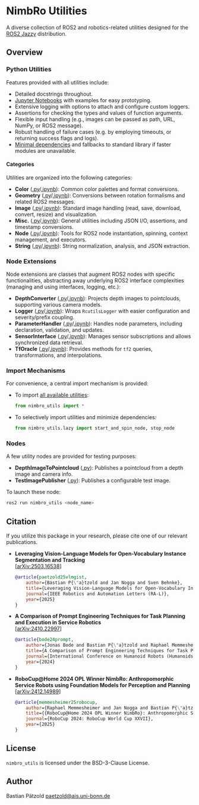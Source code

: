 # NimbRo Utilities

A diverse collection of ROS2 and robotics-related utilities designed for the [ROS2 Jazzy](https://docs.ros.org/en/jazzy/index.html) distribution.

## Overview

### Python Utilities

Features provided with all utilities include:

* Detailed docstrings throughout.
* [Jupyter Notebooks](./notebooks) with examples for easy prototyping.
* Extensive logging with options to attach and configure custom loggers.
* Assertions for checking the types and values of function arguments.
* Flexible input handling (e.g., images can be passed as path, URL, NumPy, or ROS2 message).
* Robust handling of failure cases (e.g. by employing timeouts, or returning success flags and logs).
* [Minimal dependencies](./requirements.txt) and fallbacks to standard library if faster modules are unavailable.

#### Categories

Utilities are organized into the following categories:

* **Color** ([.py](./nimbro_utils/utility/color.py)/[.ipynb](./notebooks/utility/color.ipynb)): Common color palettes and format conversions.
* **Geometry** ([.py](./nimbro_utils/utility/geometry.py)/[.ipynb](./notebooks/utility/geometry.ipynb)): Conversions between rotation formalisms and related ROS2 messages.
* **Image** ([.py](./nimbro_utils/utility/image.py)/[.ipynb](./notebooks/utility/image.ipynb)): Standard image handling (read, save, download, convert, resize) and visualization.
* **Misc.** ([.py](./nimbro_utils/utility/misc.py)/[.ipynb](./notebooks/utility/misc.ipynb)): General utilities including JSON I/O, assertions, and timestamp conversions.
* **Node** ([.py](./nimbro_utils/utility/node.py)/[.ipynb](./notebooks/utility/node.ipynb)): Tools for ROS2 node instantiation, spinning, context management, and executors.
* **String** ([.py](./nimbro_utils/utility/string.py)/[.ipynb](./notebooks/utility/string.ipynb)): String normalization, analysis, and JSON extraction.

### Node Extensions

Node extensions are classes that augment ROS2 nodes with specific functionalities, abstracting away underlying ROS2 interface complexities (managing and using interfaces, logging, etc.):

*   **DepthConverter** ([.py](./nimbro_utils/node_extensions/depth_converter.py)/[.ipynb](./notebooks/node_extensions/depth_converter.ipynb)): Projects depth images to pointclouds, supporting various camera models.
*   **Logger** ([.py](./nimbro_utils/node_extensions/logger.py)/[.ipynb](./notebooks/node_extensions/logger.ipynb)): Wraps `RcutilsLogger` with easier configuration and severity/prefix coupling.
*   **ParameterHandler** ([.py](./nimbro_utils/node_extensions/parameter_handler.py)/[.ipynb](./notebooks/node_extensions/parameter_handler.ipynb)): Handles node parameters, including declaration, validation, and updates.
*   **SensorInterface** ([.py](./nimbro_utils/node_extensions/sensor_interface.py)/[.ipynb](./notebooks/node_extensions/sensor_interface.ipynb)): Manages sensor subscriptions and allows synchronized data retrieval.
*   **TfOracle** ([.py](./nimbro_utils/node_extensions/tf_oracle.py)/[.ipynb](./notebooks/node_extensions/tf_oracle.ipynb)): Provides methods for `tf2` queries, transformations, and interpolations.

### Import Mechanisms

For convenience, a central import mechanism is provided:
* To import [all available utilities](./nimbro_utils/__init__.py):
  ```python
  from nimbro_utils import *
  ```
* To selectively import utilities and minimize dependencies:
  ```python
  from nimbro_utils.lazy import start_and_spin_node, stop_node
  ```

### Nodes

A few utility nodes are provided for testing purposes:

* **DepthImageToPointcloud** ([.py](./nimbro_utils/nodes/depth_image_to_pointcloud.py)): Publishes a pointcloud from a depth image and camera info.
* **TestImagePublisher** ([.py](./nimbro_utils/nodes/test_image_publisher.py)): Publishes a configurable test image.

To launch these node:
```bash
ros2 run nimbro_utils <node_name>
```

## Citation

If you utilize this package in your research, please cite one of our relevant publications.

* **Leveraging Vision-Language Models for Open-Vocabulary Instance Segmentation and Tracking**<br>
    [[arXiv:2503.16538](https://arxiv.org/abs/2503.16538)]
    ```bibtex
    @article{paetzold25vlmgist,
        author={Bastian P{\"a}tzold and Jan Nogga and Sven Behnke},
        title={Leveraging Vision-Language Models for Open-Vocabulary Instance Segmentation and Tracking},
        journal={IEEE Robotics and Automation Letters (RA-L)},
        year={2025}
    }
    ```

* **A Comparison of Prompt Engineering Techniques for Task Planning and Execution in Service Robotics**<br>
    [[arXiv:2410.22997](https://arxiv.org/abs/2410.22997)]
    ```bibtex
    @article{bode24prompt,
        author={Jonas Bode and Bastian P{\"a}tzold and Raphael Memmesheimer and Sven Behnke},
        title={A Comparison of Prompt Engineering Techniques for Task Planning and Execution in Service Robotics},
        journal={International Conference on Humanoid Robots (Humanoids)},
        year={2024}
    }
    ```

* **RoboCup@Home 2024 OPL Winner NimbRo: Anthropomorphic Service Robots using Foundation Models for Perception and Planning**<br>
    [[arXiv:2412.14989](https://arxiv.org/abs/2412.14989)]
    ```bibtex
    @article{memmesheimer25robocup,
        author={Raphael Memmesheimer and Jan Nogga and Bastian P{\"a}tzold and Evgenii Kruzhkov and Simon Bultmann and Michael Schreiber and Jonas Bode and Bertan Karacora and Juhui Park and Alena Savinykh and Sven Behnke},
        title={{RoboCup@Home 2024 OPL Winner NimbRo}: Anthropomorphic Service Robots using Foundation Models for Perception and Planning},
        journal={RoboCup 2024: RoboCup World Cup XXVII},
        year={2025}
    }
    ```

## License

`nimbro_utils` is licensed under the BSD-3-Clause License.

## Author

Bastian Pätzold <paetzold@ais.uni-bonn.de>
